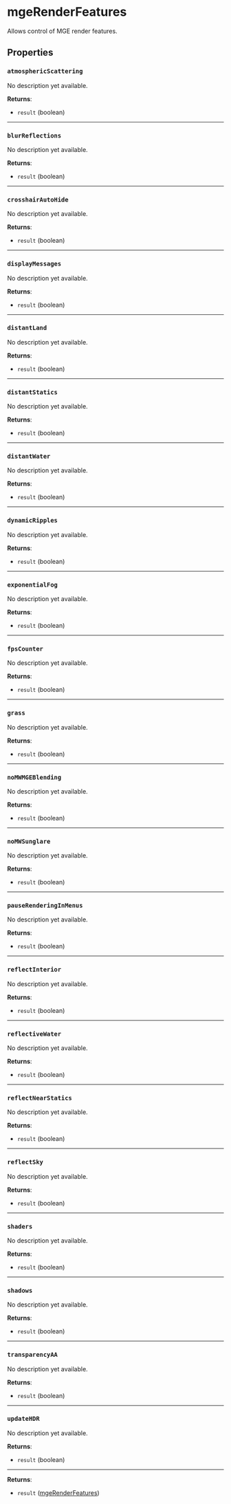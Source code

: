 # mgeRenderFeatures

Allows control of MGE render features.

## Properties

### `atmosphericScattering`

No description yet available.

**Returns**:

* `result` (boolean)

***

### `blurReflections`

No description yet available.

**Returns**:

* `result` (boolean)

***

### `crosshairAutoHide`

No description yet available.

**Returns**:

* `result` (boolean)

***

### `displayMessages`

No description yet available.

**Returns**:

* `result` (boolean)

***

### `distantLand`

No description yet available.

**Returns**:

* `result` (boolean)

***

### `distantStatics`

No description yet available.

**Returns**:

* `result` (boolean)

***

### `distantWater`

No description yet available.

**Returns**:

* `result` (boolean)

***

### `dynamicRipples`

No description yet available.

**Returns**:

* `result` (boolean)

***

### `exponentialFog`

No description yet available.

**Returns**:

* `result` (boolean)

***

### `fpsCounter`

No description yet available.

**Returns**:

* `result` (boolean)

***

### `grass`

No description yet available.

**Returns**:

* `result` (boolean)

***

### `noMWMGEBlending`

No description yet available.

**Returns**:

* `result` (boolean)

***

### `noMWSunglare`

No description yet available.

**Returns**:

* `result` (boolean)

***

### `pauseRenderingInMenus`

No description yet available.

**Returns**:

* `result` (boolean)

***

### `reflectInterior`

No description yet available.

**Returns**:

* `result` (boolean)

***

### `reflectiveWater`

No description yet available.

**Returns**:

* `result` (boolean)

***

### `reflectNearStatics`

No description yet available.

**Returns**:

* `result` (boolean)

***

### `reflectSky`

No description yet available.

**Returns**:

* `result` (boolean)

***

### `shaders`

No description yet available.

**Returns**:

* `result` (boolean)

***

### `shadows`

No description yet available.

**Returns**:

* `result` (boolean)

***

### `transparencyAA`

No description yet available.

**Returns**:

* `result` (boolean)

***

### `updateHDR`

No description yet available.

**Returns**:

* `result` (boolean)

***

**Returns**:

* `result` ([mgeRenderFeatures](../../types/mgeRenderFeatures))

